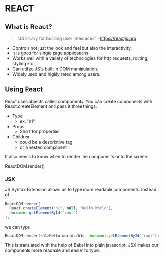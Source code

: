 # REACT

## What is React?

> "JS library for building user intercaces" -https://reactjs.org

- Controls not just the look and feel but also the interactivity.
- It is good for single page applications.
- Works well with a variety of technologies for http requests, routing, styling etc.
- Can utilize JS's built in DOM manipulation.
- Widely used and highly rated among users.

## Using React

React uses objects called components. You can create components with React.createElement and pass it three things.

- Type
  - ex: "h1"
- Props
  - Short for properties
- Children
  - could be a descriptive tag
  - or a nested component

It also needs to know when to render the components onto the screen.

ReactDOM.render()

### JSX

JS Syntax Extension allows us to type more readable components.
Instead of

```js
ReactDOM.render(
  React.createElement("h1", null, "Hello World"),
  document.getElementById("root")
);
```

we can type

```js
ReactDOM.render(<h1>Hello world</h1>, document.getElementById("root"));
```

This is translated with the help of Babel into plain javascript.
JSX makes our components more readable and easier to type.
